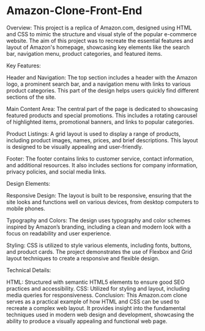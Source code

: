# Amazon-Clone-Front-End
Overview:
This project is a replica of Amazon.com, designed using HTML and CSS to mimic the structure and visual style of the popular e-commerce website. The aim of this project was to recreate the essential features and layout of Amazon's homepage, showcasing key elements like the search bar, navigation menu, product categories, and featured items.

Key Features:

Header and Navigation: The top section includes a header with the Amazon logo, a prominent search bar, and a navigation menu with links to various product categories. This part of the design helps users quickly find different sections of the site.

Main Content Area: The central part of the page is dedicated to showcasing featured products and special promotions. This includes a rotating carousel of highlighted items, promotional banners, and links to popular categories.

Product Listings: A grid layout is used to display a range of products, including product images, names, prices, and brief descriptions. This layout is designed to be visually appealing and user-friendly.

Footer: The footer contains links to customer service, contact information, and additional resources. It also includes sections for company information, privacy policies, and social media links.

Design Elements:

Responsive Design: The layout is built to be responsive, ensuring that the site looks and functions well on various devices, from desktop computers to mobile phones.

Typography and Colors: The design uses typography and color schemes inspired by Amazon’s branding, including a clean and modern look with a focus on readability and user experience.

Styling: CSS is utilized to style various elements, including fonts, buttons, and product cards. The project demonstrates the use of Flexbox and Grid layout techniques to create a responsive and flexible design.

Technical Details:

HTML: Structured with semantic HTML5 elements to ensure good SEO practices and accessibility.
CSS: Utilized for styling and layout, including media queries for responsiveness.
Conclusion:
This Amazon.com clone serves as a practical example of how HTML and CSS can be used to recreate a complex web layout. It provides insight into the fundamental techniques used in modern web design and development, showcasing the ability to produce a visually appealing and functional web page.
